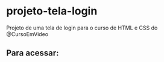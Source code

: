 # projeto-tela-login
 Projeto de uma tela de login para o curso de HTML e CSS do @CursoEmVideo
 
 ## Para acessar:
